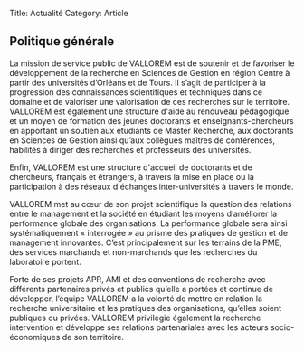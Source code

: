 Title: Actualité
Category: Article

Politique générale
------------------

La mission de service public de VALLOREM est de soutenir et de favoriser
le développement de la recherche en Sciences de Gestion en région Centre
à partir des universités d’Orléans et de Tours. Il s’agit de participer
à la progression des connaissances scientifiques et techniques dans ce
domaine et de valoriser une valorisation de ces recherches sur le
territoire. VALLOREM est également une structure d'aide au renouveau
pédagogique et un moyen de formation des jeunes doctorants et
enseignants-chercheurs en apportant un soutien aux étudiants de Master
Recherche, aux doctorants en Sciences de Gestion ainsi qu’aux collègues
maîtres de conférences, habilités à diriger des recherches et
professeurs des universités.

Enfin, VALLOREM est une structure d'accueil de doctorants et de
chercheurs, français et étrangers, à travers la mise en place ou la
participation à des réseaux d'échanges inter-universités à travers le
monde.

VALLOREM met au cœur de son projet scientifique la question des
relations entre le management et la société en étudiant les moyens
d’améliorer la performance globale des organisations. La performance
globale sera ainsi systématiquement « interrogée » au prisme des
pratiques de gestion et de management innovantes. C’est principalement
sur les terrains de la PME, des services marchands et non-marchands que
les recherches du laboratoire portent.

Forte de ses projets APR, AMI et des conventions de recherche avec
différents partenaires privés et publics qu’elle a portées et continue
de développer, l’équipe VALLOREM a la volonté de mettre en relation la
recherche universitaire et les pratiques des organisations, qu’elles
soient publiques ou privées. VALLOREM privilégie également la recherche
intervention et développe ses relations partenariales avec les acteurs
socio-économiques de son territoire.
